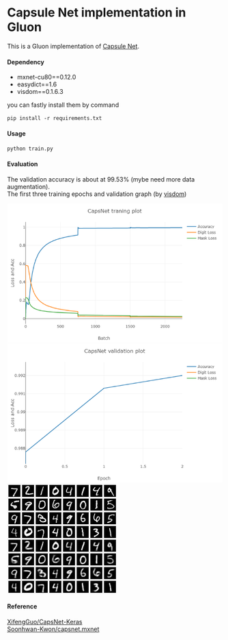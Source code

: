 Capsule Net implementation in Gluon
===================================

This is a Gluon implementation of [Capsule Net](https://arxiv.org/abs/1710.09829).

#### Dependency
- mxnet-cu80==0.12.0
- easydict==1.6
- visdom==0.1.6.3

you can fastly install them by command
```
pip install -r requirements.txt
```
#### Usage

```
python train.py
```
#### Evaluation
The validation accuracy is about at 99.53% (mybe need more data augmentation).  
The first three training epochs and validation graph (by [visdom](https://github.com/facebookresearch/visdom))

![](misc/train.png)
![](misc/val.png)
![](misc/mask.jpg)

#### Reference
[XifengGuo/CapsNet-Keras](https://github.com/XifengGuo/CapsNet-Keras)  
[Soonhwan-Kwon/capsnet.mxnet](https://github.com/Soonhwan-Kwon/capsnet.mxnet)  